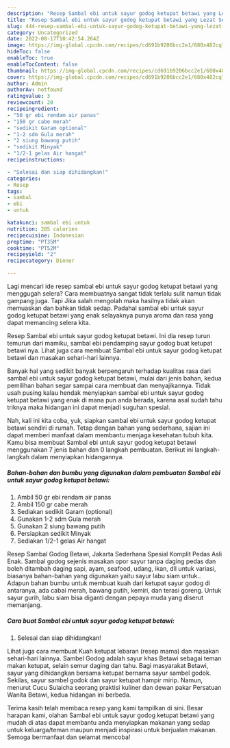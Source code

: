 ```yaml
---
description: "Resep Sambal ebi untuk sayur godog ketupat betawi yang Lezat Sekali, Buat Buka Puasa}"
title: "Resep Sambal ebi untuk sayur godog ketupat betawi yang Lezat Sekali, Buat Buka Puasa}"
slug: 444-resep-sambal-ebi-untuk-sayur-godog-ketupat-betawi-yang-lezat-sekali-buat-buka-puasa
category: Uncategorized
date: 2022-08-17T10:42:54.264Z
image: https://img-global.cpcdn.com/recipes/cd691b9206bcc2e1/680x482cq70/sambal-ebi-untuk-sayur-godog-ketupat-betawi-foto-resep-utama.jpg
hideToc: false
enableToc: true
enableTocContent: false
thumbnail: https://img-global.cpcdn.com/recipes/cd691b9206bcc2e1/680x482cq70/sambal-ebi-untuk-sayur-godog-ketupat-betawi-foto-resep-utama.jpg
cover: https://img-global.cpcdn.com/recipes/cd691b9206bcc2e1/680x482cq70/sambal-ebi-untuk-sayur-godog-ketupat-betawi-foto-resep-utama.jpg
author: Admin
authorAv: notfound
ratingvalue: 3
reviewcount: 20
recipeingredient:
- "50 gr ebi rendam air panas"
- "150 gr cabe merah"
- "sedikit Garam optional"
- "1-2 sdm Gula merah"
- "2 siung bawang putih"
- "sedikit Minyak"
- "1/2-1 gelas Air hangat"
recipeinstructions:

- "Selesai dan siap dihidangkan!"
categories:
- Resep
tags:
- sambal
- ebi
- untuk

katakunci: sambal ebi untuk 
nutrition: 285 calories
recipecuisine: Indonesian
preptime: "PT35M"
cooktime: "PT52M"
recipeyield: "2"
recipecategory: Dinner

---
```



Lagi mencari ide resep sambal ebi untuk sayur godog ketupat betawi yang menggugah selera? Cara membuatnya sangat tidak terlalu sulit namun tidak gampang juga. Tapi Jika salah mengolah maka hasilnya tidak akan memuaskan dan bahkan tidak sedap. Padahal sambal ebi untuk sayur godog ketupat betawi yang enak selayaknya punya aroma dan rasa yang dapat memancing selera kita.


Resep Sambal ebi untuk sayur godog ketupat betawi. Ini dia resep turun temurun dari mamiku, sambal ebi pendamping sayur godog buat ketupat betawi nya. Lihat juga cara membuat Sambal ebi untuk sayur godog ketupat betawi dan masakan sehari-hari lainnya.

Banyak hal yang sedikit banyak berpengaruh terhadap kualitas rasa dari sambal ebi untuk sayur godog ketupat betawi, mulai dari jenis bahan, kedua pemilihan bahan segar sampai cara membuat dan menyajikannya. Tidak usah pusing kalau hendak menyiapkan sambal ebi untuk sayur godog ketupat betawi yang enak di mana pun anda berada, karena asal sudah tahu triknya maka hidangan ini dapat menjadi suguhan spesial.


Nah, kali ini kita coba, yuk, siapkan sambal ebi untuk sayur godog ketupat betawi sendiri di rumah. Tetap dengan bahan yang sederhana, sajian ini dapat memberi manfaat dalam membantu menjaga kesehatan tubuh kita. Kamu bisa membuat Sambal ebi untuk sayur godog ketupat betawi menggunakan 7 jenis bahan dan 0 langkah pembuatan. Berikut ini langkah-langkah dalam menyiapkan hidangannya.

<!--inarticleads1-->

##### Bahan-bahan dan bumbu yang digunakan dalam pembuatan Sambal ebi untuk sayur godog ketupat betawi:

1. Ambil 50 gr ebi rendam air panas
1. Ambil 150 gr cabe merah
1. Sediakan sedikit Garam (optional)
1. Gunakan 1-2 sdm Gula merah
1. Gunakan 2 siung bawang putih
1. Persiapkan sedikit Minyak
1. Sediakan 1/2-1 gelas Air hangat


Resep Sambal Godog Betawi, Jakarta Sederhana Spesial Komplit Pedas Asli Enak. Sambal godog sejenis masakan opor sayur tanpa daging pedas dan boleh ditambah daging sapi, ayam, seafood, udang, ikan, dll untuk variasi, biasanya bahan-bahan yang digunakan yaitu sayur labu siam untuk.. Adapun bahan bumbu untuk membuat kuah dari ketupat sayur godog di antaranya, ada cabai merah, bawang putih, kemiri, dan terasi goreng. Untuk sayur gurih, labu siam bisa diganti dengan pepaya muda yang diserut memanjang. 

<!--inarticleads2-->

##### Cara buat Sambal ebi untuk sayur godog ketupat betawi:


1. Selesai dan siap dihidangkan!

Lihat juga cara membuat Kuah ketupat lebaran (resep mama) dan masakan sehari-hari lainnya. Sambel Godog adalah sayur khas Betawi sebagai teman makan ketupat, selain semur daging dan tahu. Bagi masyarakat Betawi, sayur yang dihidangkan bersama ketupat bernama sayur sambel godok. Sekilas, sayur sambel godok dan sayur ketupat hampir mirip. Namun, menurut Cucu Sulaicha seorang praktisi kuliner dan dewan pakar Persatuan Wanita Betawi, kedua hidangan ini berbeda. 

Terima kasih telah membaca resep yang kami tampilkan di sini. Besar harapan kami, olahan Sambal ebi untuk sayur godog ketupat betawi yang mudah di atas dapat membantu anda menyiapkan makanan yang sedap untuk keluarga/teman maupun menjadi inspirasi untuk berjualan makanan. Semoga bermanfaat dan selamat mencoba!
